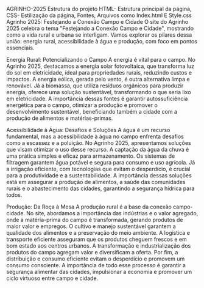 AGRINHO-2025 
Estrutura do projeto
HTML- Estrutura principal da página, CSS- Estilização da página, Fontes, Arquivos como Index.html E Style.css
Agrinho 2025: Festejando a Conexão Campo e Cidade
O site do Agrinho 2025 celebra o tema "Festejando a Conexão Campo e Cidade", mostrando como a vida rural e urbana se interligam. Vamos explorar os pilares dessa união: energia rural, acessibilidade à água e produção, com foco em pontos essenciais.

Energia Rural: Potencializando o Campo
A energia é vital para o campo. No Agrinho 2025, destacamos a energia solar fotovoltaica, que transforma luz do sol em eletricidade, ideal para propriedades rurais, reduzindo custos e impactos. A energia eólica, gerada pelo vento, é outra alternativa limpa e renovável. Já a biomassa, que utiliza resíduos orgânicos para produzir energia, oferece uma solução sustentável, transformando o que seria lixo em eletricidade. A importância dessas fontes é garantir autossuficiência energética para o campo, otimizar a produção e promover o desenvolvimento sustentável, beneficiando também a cidade com a produção de alimentos e matérias-primas.

Acessibilidade à Água: Desafios e Soluções
A água é um recurso fundamental, mas a acessibilidade à água no campo enfrenta desafios como a escassez e a poluição. No Agrinho 2025, apresentamos soluções que visam otimizar o uso desse recurso. A captação da água da chuva é uma prática simples e eficaz para armazenamento. Os sistemas de filtragem garantem água potável e segura para consumo e uso agrícola. Já a irrigação eficiente, com tecnologias que evitam o desperdício, é crucial para a produtividade e a sustentabilidade. A importância dessas soluções está em assegurar a produção de alimentos, a saúde das comunidades rurais e o abastecimento das cidades, garantindo a segurança hídrica para todos.

Produção: Da Roça à Mesa
A produção rural é a base da conexão campo-cidade. No site, abordamos a importância das indústrias e o valor agregado, onde a matéria-prima do campo é transformada, gerando produtos de maior valor e empregos. O cultivo e manejo sustentável garantem a qualidade dos alimentos e a preservação do meio ambiente. A logística e transporte eficiente asseguram que os produtos cheguem frescos e em bom estado aos centros urbanos. A transformação e industrialização dos produtos do campo agregam valor e diversificam a oferta. Por fim, a distribuição e consumo eficiente evitam o desperdício e promovem um consumo consciente. A importância de todo esse processo é garantir a segurança alimentar das cidades, impulsionar a economia e promover um ciclo virtuoso entre campo e cidade.


